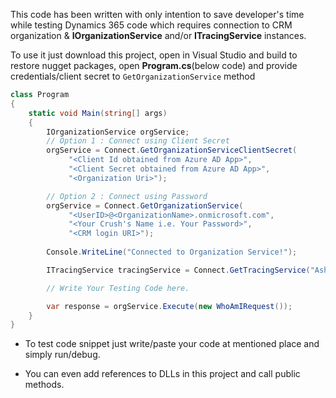 This code has been written with only intention to save developer's time while testing Dynamics 365 code which requires connection to CRM organization & **IOrganizationService** and/or **ITracingService** instances.

To use it just download this project, open in Visual Studio and build to restore nugget packages, open **Program.cs**(below code) and provide credentials/client secret to `GetOrganizationService` method

```csharp
class Program
{
    static void Main(string[] args)
    {
        IOrganizationService orgService;
        // Option 1 : Connect using Client Secret
        orgService = Connect.GetOrganizationServiceClientSecret(
             "<Client Id obtained from Azure AD App>",
             "<Client Secret obtained from Azure AD App>",
             "<Organization Uri>");

        // Option 2 : Connect using Password
        orgService = Connect.GetOrganizationService(
             "<UserID>@<OrganizationName>.onmicrosoft.com",
             "<Your Crush's Name i.e. Your Password>",
             "<CRM login URI>");
 
        Console.WriteLine("Connected to Organization Service!");

        ITracingService tracingService = Connect.GetTracingService("AshV_Log");

        // Write Your Testing Code here.

        var response = orgService.Execute(new WhoAmIRequest());
    }
}
```

* To test code snippet just write/paste your code at mentioned place and simply run/debug.

* You can even add references to DLLs in this project and call public methods.
